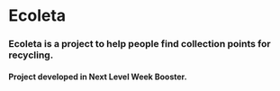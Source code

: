 # Ecoleta
### Ecoleta is a project to help people find collection points for recycling.
#### Project developed in Next Level Week Booster.

